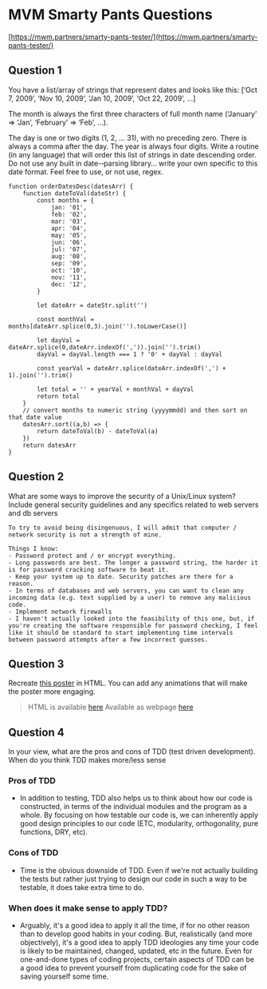 # MVM Smarty Pants Questions
[https://mwm.partners/smarty-pants-tester/](https://mwm.partners/smarty-pants-tester/)

## Question 1 

You have a list/array of strings that represent dates and looks like this: [‘Oct 7, 2009’, ‘Nov 10, 2009’, ‘Jan 10, 2009’, ‘Oct 22, 2009’, …]

The month is always the first three characters of full month name (‘January’ => ‘Jan’, ‘February’ => ‘Feb’, …).

The day is one or two digits (1, 2, … 31), with no preceding zero. There is always a comma after the day. The year is always four digits. Write a routine (in any language) that will order this list of strings in date descending order. Do not use any built in date-­‐parsing library… write your own specific to this date format. Feel free to use, or not use, regex.

	function orderDatesDesc(datesArr) {
		function dateToVal(dateStr) {
			const months = {
				jan: '01',
				feb: '02',
				mar: '03',
				apr: '04',
				may: '05',
				jun: '06',
				jul: '07',
				aug: '08',
				sep: '09',
				oct: '10',
				nov: '11',
				dec: '12',
			}
		
			let dateArr = dateStr.split('')
		
			const monthVal = months[dateArr.splice(0,3).join('').toLowerCase()]
		
			let dayVal = dateArr.splice(0,dateArr.indexOf(',')).join('').trim()
			dayVal = dayVal.length === 1 ? '0' + dayVal : dayVal
		
			const yearVal = dateArr.splice(dateArr.indexOf(',') + 1).join('').trim()
		
			let total = '' + yearVal + monthVal + dayVal
			return total 
		}
		// convert months to numeric string (yyyymmdd) and then sort on that date value
		datesArr.sort((a,b) => {
			return dateToVal(b) - dateToVal(a)
		})
		return datesArr
	}

## Question 2

What are some ways to improve the security of a Unix/Linux system? Include general security guidelines and any specifics related to web servers and db servers

	To try to avoid being disingenuous, I will admit that computer / network security is not a strength of mine.

	Things I know:
	- Password protect and / or encrypt everything.
	- Long passwords are best. The longer a password string, the harder it is for password cracking software to beat it.
	- Keep your system up to date. Security patches are there for a reason.
	- In terms of databases and web servers, you can want to clean any incoming data (e.g. text supplied by a user) to remove any malicious code.
	- Implement network firewalls
	- I haven't actually looked into the feasibility of this one, but, if you're creating the software responsible for password checking, I feel like it should be standard to start implementing time intervals between password attempts after a few incorrect guesses. 

## Question 3

Recreate [this poster](https://www.dropbox.com/sh/kfyl4lwlc4xllsi/AAB9g14A_Pme1M3bn-L1Y1bMa?dl=0&preview=poster-test.ai) in HTML. You can add any animations that will make the poster more engaging.

> HTML is available [here](https://github.com/javan-pohl/mvm/blob/main/mvmPoster.html)
> Available as webpage [here](https://www.javanpohl.com/mvmPoster)

## Question 4

In your view, what are the pros and cons of TDD (test driven development). When do you think TDD makes more/less sense

### Pros of TDD

- In addition to testing, TDD also helps us to think about how our code is constructed, in terms of the individual modules and the program as a whole. By focusing on how testable our code is, we can inherently apply good design principles to our code (ETC, modularity, orthogonality, pure functions, DRY, etc).

### Cons of TDD

- Time is the obvious downside of TDD. Even if we're not actually building the tests but rather just trying to design our code in such a way to be testable, it does take extra time to do.

### When does it make sense to apply TDD?

- Arguably, it's a good idea to apply it all the time, if for no other reason than to develop good habits in your coding. But, realistically (and more objectively), it's a good idea to apply TDD ideologies any time your code is likely to be maintained, changed, updated, etc in the future. Even for one-and-done types of coding projects, certain aspects of TDD can be a good idea to prevent yourself from duplicating code for the sake of saving yourself some time.


